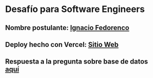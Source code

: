# Desafío para Software Engineers

## Nombre postulante: [Ignacio Fedorenco](https://ignfed.vercel.app/)

## Deploy hecho con Vercel: [Sitio Web](https://kimche-challenge-phi.vercel.app/)

## Respuesta a la pregunta sobre base de datos [aquí](./kimchechallenge/README.md)
